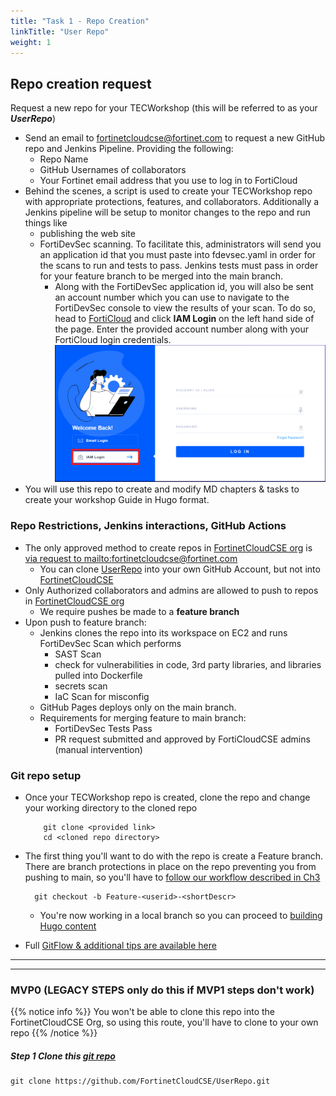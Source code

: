 ```yaml
---
title: "Task 1 - Repo Creation"
linkTitle: "User Repo"
weight: 1
---
```


## Repo creation request 

Request a new repo for your TECWorkshop (this will be referred to as your **_UserRepo_**)
   - Send an email to [fortinetcloudcse@fortinet.com](mailto:fortinetcloudcse@fortinet.com) to request a new GitHub repo and Jenkins Pipeline. Providing the following:
     - Repo Name <Fortinet-Product-CSP-Feature>
     - GitHub Usernames of collaborators
     - Your Fortinet email address that you use to log in to FortiCloud
   - Behind the scenes, a script is used to create your TECWorkshop repo with appropriate protections, features, and collaborators.  Additionally a Jenkins pipeline will be setup to monitor changes to the repo and run things like 
     - publishing the web site
     - FortiDevSec scanning. To facilitate this, administrators will send you an application id that you must paste into fdevsec.yaml in order for the scans to run and tests to pass. Jenkins tests must pass in order for your feature branch to be merged into the main branch.
       - Along with the FortiDevSec application id, you will also be sent an account number which you can use to navigate to the FortiDevSec console to view the results of your scan. To do so, head to [FortiCloud](https://support.fortinet.com) and click **IAM Login** on the left hand side of the page. Enter the provided account number along with your FortiCloud login credentials.
       ![forticloud-iam-login](forticloud-iam-login.png)
  - You will use this repo to create and modify MD chapters & tasks to create your workshop Guide in Hugo format.

### Repo Restrictions, Jenkins interactions, GitHub Actions

- The only approved method to create repos in [FortinetCloudCSE org](https://github.com/FortinetCloudCSE) is [via request to mailto:fortinetcloudcse@fortinet.com](mailto:fortinetcloudcse@fortinet.com)
  - You can clone [UserRepo](https://github.com/FortinetCloudCSE/UserRepo) into your own GitHub Account, but not into [FortinetCloudCSE](https://github.com/FortinetCloudCSE) 
- Only Authorized collaborators and admins are allowed to push to repos in [FortinetCloudCSE org](https://github.com/FortinetCloudCSE) 
  - We require pushes be made to a **feature branch**
- Upon push to feature branch:
  - Jenkins clones the repo into its workspace on EC2 and runs FortiDevSec Scan which performs
    - SAST Scan
    - check for vulnerabilities in code, 3rd party libraries, and libraries pulled into Dockerfile
    - secrets scan 
    - IaC Scan for misconfig
  - GitHub Pages deploys only on the main branch.
  - Requirements for merging feature to main branch:
    - FortiDevSec Tests Pass
    - PR request submitted and approved by FortiCloudCSE admins (manual intervention)

### Git repo setup

- Once your TECWorkshop repo is created, clone the repo and change your working directory to the cloned repo

    ```shell
        git clone <provided link>
        cd <cloned repo directory>
    ```

- The first thing you'll want to do with the repo is create a Feature branch.  There are branch protections in place on the repo preventing you from pushing to main, so you'll have to [follow our workflow described in Ch3](../03chapter3/3_task2.html) 

    ```shell
      git checkout -b Feature-<userid>-<shortDescr>
    ```

    - You're now working in a local branch so you can proceed to [building Hugo content](../02hugo.html)  

- Full [GitFlow & additional tips are available here](../03chapter3/gitflow.html)

---
---


### MVP0 (LEGACY STEPS only do this if MVP1 steps don't work) 

{{% notice info %}} You won't be able to clone this repo into the FortinetCloudCSE Org, so using this route, you'll have to clone to your own repo {{% /notice %}}  

##### Step 1 Clone this [git repo](https://github.com/FortinetCloudCSE/UserRepo.git) 

```shell
git clone https://github.com/FortinetCloudCSE/UserRepo.git
```

